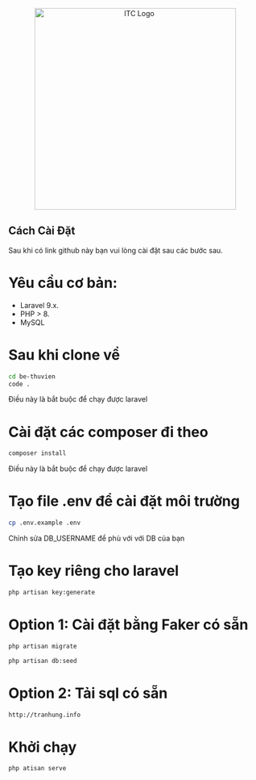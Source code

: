 <p align="center">
<a href="https://itc.edu.vn/" target="_blank">
<img src="https://itc.edu.vn/Data/Sites/1/media/img/logo.png" width="400" alt="ITC Logo"></a></p>

## Cách Cài Đặt

Sau khi có link github này bạn vui lòng cài đặt sau các bước sau.

# Yêu cầu cơ bản:
- Laravel 9.x.
- PHP > 8.
- MySQL 

# Sau khi clone về

```sh
cd be-thuvien
code .
```

Điều này là bắt buộc để chạy được laravel

# Cài đặt các composer đi theo

```sh
composer install
```

Điều này là bắt buộc để chạy được laravel

# Tạo file .env để cài đặt môi trường

```sh
cp .env.example .env
```
Chỉnh sửa DB_USERNAME để phù với với DB của bạn

# Tạo key riêng cho laravel

```sh
php artisan key:generate
```

# Option 1: Cài đặt bằng Faker có sẵn

```sh
php artisan migrate
```
```sh
php artisan db:seed
```
# Option 2: Tải sql có sẵn 

```sh
http://tranhung.info
```

# Khởi chạy

```sh
php atisan serve
```

